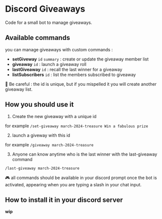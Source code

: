 # Discord Giveaways

Code for a small bot to manage giveaways.

## Available commands

you can manage giveaways with custom commands : 

- **setGiveway** `id` `summary` : create or update the giveaway member list
- **giveaway**  `id` : launch a giveaway roll
- **lastGiveaway**  `id` : recall the last winner for a giveaway
- **listSubscribers** `id` : list the members subscribed to giveaway

🔔 Be careful : the id is unique, but if you mispelled it you will create another giveaway list. 

## How you should use it

1. Create the new giveaway with a unique id

for example 
`/set-giveaway march-2024-treasure Win a fabulous prize` 

2. launch a giveway with this id

for example 
`/giveaway march-2024-treasure` 

3. Anyone can know anytime who is the last winner with the last-giveaway command

`/last-giveaway march-2024-treasure` 

🎮 all commands should be available in your discord prompt once the bot is activated, appearing when you are typing a slash in your chat input. 

## How to install it in your discord server

**wip**